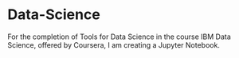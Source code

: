 # Data-Science
For the completion of Tools for Data Science in the course IBM Data Science, offered by Coursera, I am creating a Jupyter Notebook.
